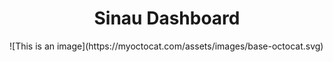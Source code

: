 <h1 align="center">Sinau Dashboard</h1>
![This is an image](https://myoctocat.com/assets/images/base-octocat.svg)
